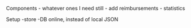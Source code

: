 Components
    - whatever ones I need still
    - add reimbursements
    - statistics

Setup
    -store
    -DB online, instead of local JSON

